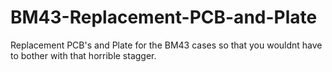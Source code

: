# BM43-Replacement-PCB-and-Plate
Replacement PCB's and Plate for the BM43 cases so that you wouldnt have to bother with that horrible stagger.
